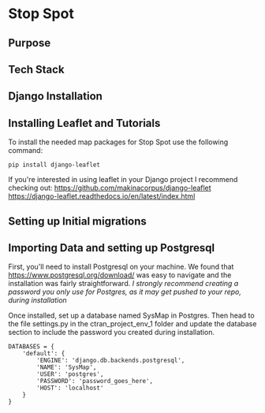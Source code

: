 # Stop Spot
 
## Purpose
 
## Tech Stack
 
## Django Installation 
 
## Installing Leaflet and Tutorials 
 
To install the needed map packages for Stop Spot use the following command: 
```
pip install django-leaflet
```
If you're interested in using leaflet in your Django project I recommend checking out: 
https://github.com/makinacorpus/django-leaflet 
https://django-leaflet.readthedocs.io/en/latest/index.html
 
## Setting up Initial migrations 
 
## Importing Data and setting up Postgresql 
First, you'll need to install Postgresql on your machine. We found that https://www.postgresql.org/download/ was easy to navigate and the installation was fairly straightforward. 
*I strongly recommend creating a password you only use for Postgres, as it may get pushed to your repo, during installation*
 
Once installed, set up a database named SysMap in Postgres. Then head to the file settings.py in the ctran_project_env_1 folder and update the database section to include the password you created during installation. 
 
```
DATABASES = {
    'default': {
        'ENGINE': 'django.db.backends.postgresql',
        'NAME': 'SysMap',
        'USER': 'postgres',
        'PASSWORD': 'password_goes_here',
        'HOST': 'localhost'
    }
}
```
 
